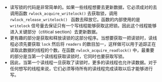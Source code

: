 - 读写锁的代码是非常简单的。如果一些线程想要去更新数据，它必须成对的去调用函数 `rwlock_acquire_writelock()` 去获取锁，调用 `rwlock_release_writelock() ` 函数去释放它。函数的内部使用的是 `writelock` 信号量去保证只有一个写线程能够获取这把锁。因此这个线程能够进入关键部分（ctitical section）去更新数据。
- 更有趣的部分是获取和释放读锁的这部分程序。当想要获取一把读锁时，读线程必须先要获取 `lock` 然后将 `readers` 的数目加一，这样做可以用于追踪正在读取此数据的线程的个数。在函数 `rwlock_acquire_readlock()` 中，最重要的部分是当第一个读线程获取读锁时，它同时也要获取写锁。
- 因此，当第一个读线程一旦获取了读锁时，更多的读线程也允许读数据。对于任何想写的线程来说，它们必须等待所有的读线程完成读取以后才能够进行写。